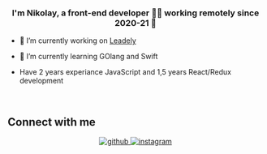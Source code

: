 ### <div align="center">I'm Nikolay, a front-end developer 👨‍💻 working remotely since 2020-21 🚀</div>  
  

- 🌱 I’m currently working on [Leadely](https://github.com/Leadely)  
  

- 🔭 I’m currently learning GOlang and Swift


- Have 2 years experiance JavaScript and 1,5 years React/Redux development
  

<br/>  


## Connect with me  
<div align="center">
<a href="https://github.com/gerrronimo" target="_blank">
<img src=https://img.shields.io/badge/github-%2324292e.svg?&style=for-the-badge&logo=github&logoColor=white alt=github style="margin-bottom: 5px;" />
</a>
<a href="https://instagram.com/chumak0f" target="_blank">
<img src=https://img.shields.io/badge/instagram-%23000000.svg?&style=for-the-badge&logo=instagram&logoColor=white alt=instagram style="margin-bottom: 5px;" />
</a>  
</div>
